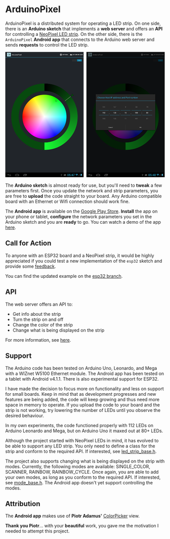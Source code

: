 ArduinoPixel
============

ArduinoPixel is a distributed system for operating a LED strip. On one side, there is an **Arduino sketch** that implements a **web server** and offers an **API** for controlling a [NeoPixel LED strip](http://www.adafruit.com/products/1138). On the other side, there is the `ArduinoPixel` **Android app** that connects to the Arduino web server and sends **requests** to control the LED strip.

![promo](assets/promo.png)
<br>

The **Arduino sketch** is almost ready for use, but you'll need to **tweak** a few parameters first. Once you update the network and strip parameters, you are free to **upload** the code straight to your board. Any Arduino compatible board with an Ethernet or Wifi connection should work fine.

The **Android app** is available on the [Google Play Store](https://play.google.com/store/apps/details?id=ln.paign10.arduinopixel). **Install** the app on your phone or tablet, **configure** the network parameters you set in the Arduino sketch and you are **ready** to go. You can watch a demo of the app [here](http://www.youtube.com/watch?v=AuqOQ0Pe_c0).

Call for Action
---

To anyone with an ESP32 board and a NeoPixel strip, it would be highly appreciated if you could test a new implementation of the `esp32` sketch and provide some [feedback](https://github.com/nlamprian/ArduinoPixel/issues).

You can find the updated example on the [esp32 branch](https://github.com/nlamprian/ArduinoPixel/tree/esp32).

API
---

The web server offers an API to:
* Get info about the strip
* Turn the strip on and off
* Change the color of the strip
* Change what is being displayed on the strip

For more information, see [here](arduino_code/README.md).

Support
-------

The Arduino code has been tested on Arduino Uno, Leonardo, and Mega with a WIZnet W5100 Ethernet module. The Android app has been tested on a tablet with Android v4.1.1. There is also experimental support for ESP32.

I have made the decision to focus more on functionality and less on support for small boards. Keep in mind that as development progresses and new features are being added, the code will keep growing and thus need more space in memory to operate. If you upload the code to your board and the strip is not working, try lowering the number of LEDs until you observe the desired behaviour.

In my own experiments, the code functioned properly with 112 LEDs on Arduino Leonardo and Mega, but on Arduino Uno it maxed out at 80+ LEDs.

Although the project started with NeoPixel LEDs in mind, it has evolved to be able to support any LED strip. You only need to define a class for the strip and conform to the required API. If interested, see [led_strip_base.h](arduino_code/ArduinoPixel/src/led_strip/led_strip_base.h).

The project also supports changing what is being displayed on the strip with modes. Currently, the following modes are available: SINGLE_COLOR, SCANNER, RAINBOW, RAINBOW_CYCLE. Once again, you are able to add your own modes, as long as you conform to the required API. If interested, see [mode_base.h](arduino_code/ArduinoPixel/src/mode/mode_base.h). The Android app doesn't yet support controlling the modes.

Attribution
-----------

The **Android app** makes use of **Piotr Adamus'** [ColorPicker](https://github.com/chiralcode/Android-Color-Picker) view.

**Thank you Piotr**... with your **beautiful** work, you gave me the motivation I needed to attempt this project.
